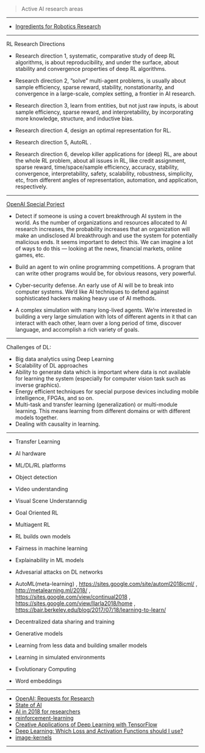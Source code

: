 
> Active AI research areas 

---------


- [Ingredients for
Robotics Research](https://blog.openai.com/ingredients-for-robotics-research/)

-------------

RL Research Directions

- Research direction
1, systematic, comparative study of deep RL algorithms, is about reproducibility, and under
the surface, about stability and convergence properties of deep RL algorithms. 

- Research direction
2, ”solve” multi-agent problems, is usually about sample efficiency, sparse reward, stability, nonstationarity,
and convergence in a large-scale, complex setting, a frontier in AI research. 

- Research
direction 3, learn from entities, but not just raw inputs, is about sample efficiency, sparse reward,
and interpretability, by incorporating more knowledge, structure, and inductive bias. 

- Research direction 4, design an optimal representation for RL.

- Research direction 5, AutoRL .

- Research direction 6, develop killer applications for (deep) RL, are about the whole RL problem, about all
issues in RL, like credit assignment, sparse reward, time/space/sample efficiency, accuracy, stability,
convergence, interpretability, safety, scalability, robustness, simplicity, etc, from different angles
of representation, automation, and application, respectively. 

-----------

[OpenAI Special Porject](https://blog.openai.com/special-projects/)


- Detect if someone is using a covert breakthrough AI system in the world. As the number of organizations and resources allocated to AI research increases, the probability increases that an organization will make an undisclosed AI breakthrough and use the system for potentially malicious ends. It seems important to detect this. We can imagine a lot of ways to do this — looking at the news, financial markets, online games, etc.

- Build an agent to win online programming competitions. A program that can write other programs would be, for obvious reasons, very powerful.

- Cyber-security defense. An early use of AI will be to break into computer systems. We’d like AI techniques to defend against sophisticated hackers making heavy use of AI methods.

- A complex simulation with many long-lived agents. We’re interested in building a very large simulation with lots of different agents in it that can interact with each other, learn over a long period of time, discover language, and accomplish a rich variety of goals.

----------------
Challenges of DL:
 
- Big data analytics using Deep Learning
- Scalability of DL approaches
- Ability to generate data which is important where data is
not available for learning the system (especially for
computer vision task such as inverse graphics).
- Energy efficient techniques for special purpose devices
including mobile intelligence, FPGAs, and so on.
- Multi-task and transfer learning (generalization) or
multi-module learning. This means learning from
different domains or with different models together.
- Dealing with causality in learning.

-----------

- Transfer Learning

- AI hardware

- ML/DL/RL platforms

- Object detection

- Video understanding

- Visual Scene Understanndig

- Goal Oriented RL

- Multiagent RL

- RL builds own models

- Fairness in machine learning

- Explainability in ML models

- Advesarial attacks on DL networks 

- AutoML(meta-learning) , https://sites.google.com/site/automl2018icml/ , http://metalearning.ml/2018/ , https://sites.google.com/view/continual2018 , https://sites.google.com/view/llarla2018/home , https://bair.berkeley.edu/blog/2017/07/18/learning-to-learn/

- Decentralized data sharing and training

- Generative models

-  Learning from less data and building smaller models

-  Learning in simulated environments

-  Evolutionary Computing

-  Word embeddings

 
-------------

- [OpenAI: Requests for Research](https://openai.com/requests-for-research/#parallel-trpo)
- [State of AI](https://www.stateof.ai/?utm_campaign=nathan.ai%20newsletter&utm_medium=email&utm_source=Revue%20newsletter)
- [AI in 2018 for researchers](https://blog.goodaudience.com/ai-in-2018-for-researchers-8955df0caaf9)
- [reinforcement-learning](https://github.com/dennybritz/reinforcement-learning)
- [Creative Applications of Deep Learning with TensorFlow](https://www.kadenze.com/courses/creative-applications-of-deep-learning-with-tensorflow-iv/info)
- [Deep Learning: Which Loss and Activation Functions should I use?](https://medium.com/@srnghn/deep-learning-which-loss-and-activation-functions-should-i-use-ac02f1c56aa8)
- [image-kernels](http://setosa.io/ev/image-kernels/)

--------
